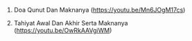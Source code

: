 
  1. Doa Qunut Dan Maknanya (https://youtu.be/Mn6JOgM17cs)


  2. Tahiyat Awal Dan Akhir Serta Maknanya (https://youtu.be/OwRkAAVgiWM)
